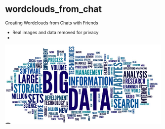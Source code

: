 # wordclouds_from_chat
Creating Wordclouds from Chats with Friends

- Real images and data removed for privacy
- 
<img src='https://github.com/jtyndale9/wordclouds_from_chat/blob/main/wordcloud.PNG' title='3' width='' alt='3' />
